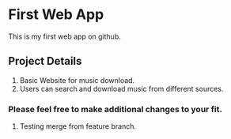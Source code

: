 # First Web App

This is my first web app on github.

## Project Details

1. Basic Website for music download.
2. Users can search and download music from different sources.

### Please feel free to make additional changes to your fit.

1. Testing merge from feature branch.
